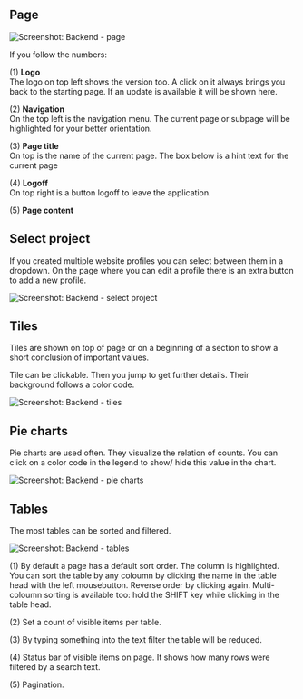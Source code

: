 ## Page


![Screenshot: Backend - page](/images/usage-01-structure-01.png)

If you follow the numbers:

(1) **Logo**\
The logo on top left shows the version too. A click on it always brings you back to the starting page. If an update is available it will be shown here.

(2) **Navigation**\
On the top left is the navigation menu. The current page or subpage will be highlighted for your better orientation.

(3) **Page title**\
On top is the name of the current page.
The box below is a hint text for the current page

(4) **Logoff**\
On top right is a button logoff to leave the application.

(5) **Page content**

## Select project

If you created multiple website profiles you can select between them in a dropdown.
On the page where you can edit a profile there is an extra button to add a new profile.

![Screenshot: Backend - select project](/images/usage-01-structure-02.png)

## Tiles

Tiles are shown on top of page or on a beginning of a section to show a short conclusion of important values.

Tile can be clickable. Then you jump to get further details.
Their background follows a color code.

![Screenshot: Backend - tiles](/images/usage-01-tiles.png)

## Pie charts

Pie charts are used often. They visualize the relation of counts.
You can click on a color code in the legend to show/ hide this value in the chart.

![Screenshot: Backend - pie charts](/images/usage-01-piechart.png)

## Tables

The most tables can be sorted and filtered.

![Screenshot: Backend - tables](/images/usage-01-table.png)

(1)
By default a page has a default sort order. The column is highlighted.
You can sort the table by any coloumn by clicking the name in the table head with the left mousebutton. Reverse order by clicking again.
Multi-coloumn sorting is available too: hold the SHIFT key while clicking in the table head.

(2)
Set a count of visible items per table.

(3)
By typing something into the text filter the table will be reduced.

(4)
Status bar of visible items on page. It shows how many rows were filtered by a search text.

(5)
Pagination.

